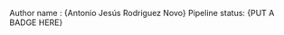 Author name : {Antonio Jesús Rodriguez Novo}
Pipeline status: {PUT A BADGE HERE}

<!---
ajrodrino/ajrodrino is a ✨ special ✨ repository because its `README.md` (this file) appears on your GitHub profile.
You can click the Preview link to take a look at your changes.
--->
